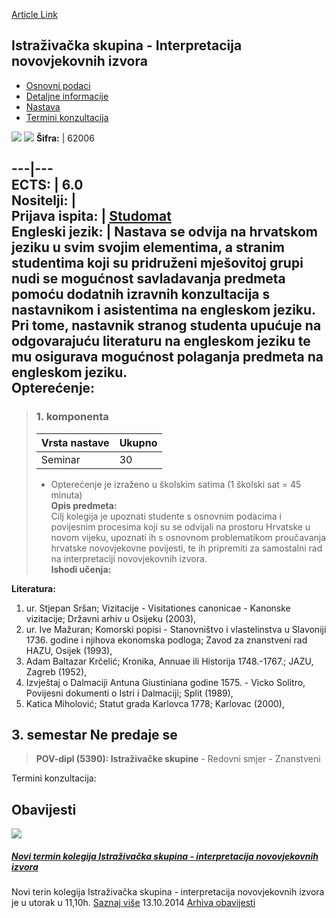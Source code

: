 [Article Link](https://www.fhs.hr/predmet/isini)

## Istraživačka skupina - Interpretacija novovjekovnih izvora
  * [Osnovni podaci](https://www.fhs.hr/predmet/isini#v1id-904824_66987_1_0 "Osnovni podaci")
  * [Detaljne informacije](https://www.fhs.hr/predmet/isini#v1id-904824_66987_1_1 "Detaljne informacije")
  * [Nastava](https://www.fhs.hr/predmet/isini#v1id-904824_66987_1_2 "Nastava")
  * [Termini konzultacija](https://www.fhs.hr/predmet/isini#v1id-904824_66987_1_3 "Termini konzultacija")


[![](https://www.fhs.hr/img/flags/gif/hr.gif)](https://www.fhs.hr/predmet/isini) [![](https://www.fhs.hr/img/flags/gif/gb.gif)](https://www.fhs.hr/en/course/rgioems)
**Šifra:** |  62006  
  
---|---  
**ECTS:** |  6.0   
**Nositelji:** |   
**Prijava ispita:** |  [Studomat](http://www.isvu.hr/studomat)  
**Engleski jezik:** |  Nastava se odvija na hrvatskom jeziku u svim svojim elementima, a stranim studentima koji su pridruženi mješovitoj grupi nudi se mogućnost savladavanja predmeta pomoću dodatnih izravnih konzultacija s nastavnikom i asistentima na engleskom jeziku. Pri tome, nastavnik stranog studenta upućuje na odgovarajuću literaturu na engleskom jeziku te mu osigurava mogućnost polaganja predmeta na engleskom jeziku.   
**Opterećenje:**  
---  
> ### 1. komponenta
> | Vrsta nastave | Ukupno  
> ---|---  
> Seminar | 30  
> * Opterećenje je izraženo u školskim satima (1 školski sat = 45 minuta)   
**Opis predmeta:**  
> Cilj kolegija je upoznati studente s osnovnim podacima i povijesnim procesima koji su se odvijali na prostoru Hrvatske u novom vijeku, upoznati ih s osnovnom problematikom proučavanja hrvatske novovjekovne povijesti, te ih pripremiti za samostalni rad na interpretaciji novovjekovnih izvora.  
**Ishodi učenja:**  

  
**Literatura:**  
  1. ur. Stjepan Sršan; Vizitacije - Visitationes canonicae - Kanonske vizitacije; Državni arhiv u Osijeku (2003), 
  2. ur. Ive Mažuran; Komorski popisi - Stanovništvo i vlastelinstva u Slavoniji 1736. godine i njihova ekonomska podloga; Zavod za znanstveni rad HAZU, Osijek (1993), 
  3. Adam Baltazar Krčelić; Kronika, Annuae ili Historija 1748.-1767.; JAZU, Zagreb (1952), 
  4. Izvještaj o Dalmaciji Antuna Giustiniana godine 1575. - Vicko Solitro, Povijesni dokumenti o Istri i Dalmaciji; Split (1989), 
  5. Katica Miholović; Statut grada Karlovca 1778; Karlovac (2000), 

  
**3. semestar** Ne predaje se  
---  
> **POV-dipl (5390): Istraživačke skupine** - Redovni smjer - Znanstveni  
>   
Termini konzultacija: 


## Obavijesti
[ ![](https://www.fhs.hr/_pub/themes_static/hrstud2024/default/img/default_news.jpg) ](https://www.fhs.hr/predmet/isini?@=20qrs#news_81165)
#####  [Novi termin kolegija Istraživačka skupina - interpretacija novovjekovnih izvora](https://www.fhs.hr/predmet/isini?@=20qrs#news_81165)
Novi terin kolegija Istraživačka skupina - interpretacija novovjekovnih izvora je u utorak u 11,10h. 
[Saznaj više](https://www.fhs.hr/predmet/isini?@=20qrs#news_81165)
13.10.2014
[Arhiva obavijesti](https://www.fhs.hr/predmet/isini?@=20oz0#news_81165 "Arhiva obavijesti")

